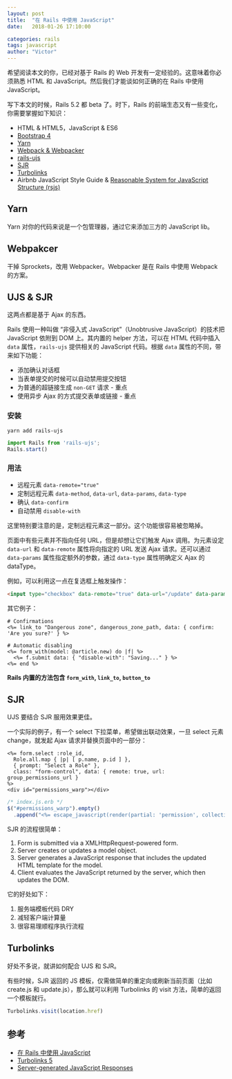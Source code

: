 ```yaml
---
layout: post
title:  "在 Rails 中使用 JavaScript"
date:   2018-01-26 17:10:00

categories: rails
tags: javascript
author: "Victor"
---
```


希望阅读本文的你，已经对基于 Rails 的 Web 开发有一定经验的。这意味着你必须熟悉 HTML 和 JavaScript。然后我们才能谈如何正确的在 Rails 中使用 JavaScript。

写下本文的时候，Rails 5.2 都 beta 了。时下，Rails 的前端生态又有一些变化，你需要掌握如下知识：

* HTML & HTML5，JavaScript & ES6
* [Bootstrap 4](https://getbootstrap.com/)
* [Yarn](/javascript/yarn-basics/)
* [Webpack & Webpacker](/rails/webpacker-basics/)
* [rails-ujs](https://github.com/rails/rails/tree/master/actionview/app/assets/javascripts)
* [SJR](/rails/ujs-rjs-srj/)
* [Turbolinks](/rails/turbolinks/)
* Airbnb JavaScript Style Guide & [Reasonable System for JavaScript Structure (rsjs)](http://ricostacruz.com/rsjs/)

## Yarn

Yarn 对你的代码来说是一个包管理器，通过它来添加三方的 JavaScript lib。

## Webpakcer

干掉 Sprockets，改用 Webpacker。Webpacker 是在 Rails 中使用 Webpack 的方案。

## UJS & SJR

这两点都是基于 Ajax 的东西。

Rails 使用一种叫做 “非侵入式 JavaScript”（Unobtrusive JavaScript）的技术把 JavaScript 依附到 DOM 上。其内置的 helper 方法，可以在 HTML 代码中插入 `data` 属性，`rails-ujs` 提供相关的 JavaScript 代码。根据 `data` 属性的不同，带来如下功能：

* 添加确认对话框
* 当表单提交的时候可以自动禁用提交按钮
* 为普通的超链接生成 `non-GET` 请求 - 重点
* 使用异步 Ajax 的方式提交表单或链接 - 重点

### 安装

`yarn add rails-ujs`

```javascript
import Rails from 'rails-ujs';
Rails.start()
```

### 用法

* 远程元素 `data-remote="true"`
* 定制远程元素 `data-method`, `data-url`, `data-params`, `data-type`
* 确认 `data-confirm`
* 自动禁用 `disable-with`

这里特别要注意的是，定制远程元素这一部分。这个功能很容易被忽略掉。

页面中有些元素并不指向任何 URL，但是却想让它们触发 Ajax 调用。为元素设定 `data-url` 和 `data-remote` 属性将向指定的 URL 发送 Ajax 请求。还可以通过 `data-params` 属性指定额外的参数，通过 `data-type` 属性明确定义 Ajax 的 dataType。

例如，可以利用这一点在复选框上触发操作：

```html
<input type="checkbox" data-remote="true" data-url="/update" data-params="id=10" data-method="put">
```

其它例子：

```erb
# Confirmations
<%= link_to "Dangerous zone", dangerous_zone_path, data: { confirm: 'Are you sure?' } %>

# Automatic disabling
<%= form_with(model: @article.new) do |f| %>
  <%= f.submit data: { "disable-with": "Saving..." } %>
<%= end %>
```

**Rails 内置的方法包含 `form_with`, `link_to`, `button_to`**

## SJR

UJS 要结合 SJR 服用效果更佳。

一个实际的例子，有一个 select 下拉菜单，希望做出联动效果，一旦 select 元素 change，就发起 Ajax 请求并替换页面中的一部分：

```erb
<%= form.select :role_id,
  Role.all.map { |p| [ p.name, p.id ] },
  { prompt: "Select a Role" },
  class: "form-control", data: { remote: true, url: group_permissions_url }
%>
<div id="permissions_warp"></div>
```

```javascript
/* index.js.erb */
$("#permissions_warp").empty()
  .append("<%= escape_javascript(render(partial: 'permission', collection: role.permissions, as: :permission)) %>")
```

SJR 的流程很简单：

1. Form is submitted via a XMLHttpRequest-powered form.
2. Server creates or updates a model object.
3. Server generates a JavaScript response that includes the updated HTML template for the model.
4. Client evaluates the JavaScript returned by the server, which then updates the DOM.

它的好处如下：

1. 服务端模板代码 DRY
2. 减轻客户端计算量
3. 很容易理顺程序执行流程

## Turbolinks

好处不多说，就讲如何配合 UJS 和 SJR。

有些时候，SJR 返回的 JS 模板，仅需做简单的重定向或刷新当前页面（比如 create.js 和 update.js），那么就可以利用 Turbolinks 的 visit 方法，简单的返回一个模板就行。

```javascript
Turbolinks.visit(location.href)
```

## 参考

* [在 Rails 中使用 JavaScript](https://ruby-china.github.io/rails-guides/working_with_javascript_in_rails.html)
* [Turbolinks 5](http://wjp2013.github.io/rails/turbolinks/)
* [Server-generated JavaScript Responses](https://signalvnoise.com/posts/3697-server-generated-javascript-responses)
